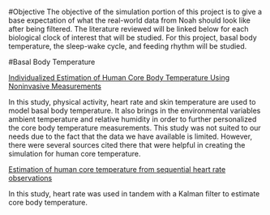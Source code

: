#Objective 
The objective of the simulation portion of this project is to give a base expectation of what the real-world data from Noah should look like after being filtered. The literature reviewed will be linked below for each biological clock of interest that will be studied. For this project, basal body temperature, the sleep-wake cycle, and feeding rhythm will be studied. 

#Basal Body Temperature

[Individualized Estimation of Human Core Body Temperature Using Noninvasive Measurements](https://journals.physiology.org/doi/full/10.1152/japplphysiol.00837.2017)

In this study, physical activity, heart rate and skin temperature are used to model basal body temperature. It also brings in the environmental variables ambient temperature and relative humidity in order to further personalized the core body temperature measurements. This study was not suited to our needs due to the fact that the data we have available is limited. However, there were several sources cited there that were helpful in creating the simulation for human core temperature. 

[Estimation of human core temperature from sequential heart rate observations](https://iopscience.iop.org/article/10.1088/0967-3334/34/7/781/pdf)

In this study, heart rate was used in tandem with a Kalman filter to estimate core body temperature. 